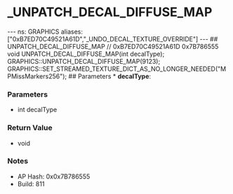 # _UNPATCH_DECAL_DIFFUSE_MAP

--- ns: GRAPHICS aliases: ["0xB7ED70C49521A61D","_UNDO_DECAL_TEXTURE_OVERRIDE"] --- ## UNPATCH_DECAL_DIFFUSE_MAP  // 0xB7ED70C49521A61D 0x7B786555 void UNPATCH_DECAL_DIFFUSE_MAP(int decalType);  GRAPHICS::UNPATCH_DECAL_DIFFUSE_MAP(9123); GRAPHICS::SET_STREAMED_TEXTURE_DICT_AS_NO_LONGER_NEEDED("MPMissMarkers256");  ## Parameters * **decalType**:

### Parameters
* int decalType

### Return Value
* void

### Notes
* AP Hash: 0x0x7B786555
* Build: 811

